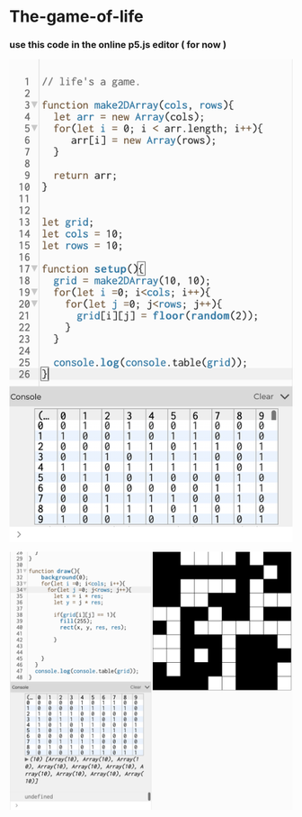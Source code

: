 # The-game-of-life
### use this code in the online p5.js editor ( for now )


![alt_text](https://github.com/peterspeeder/The-game-of-life/blob/main/Game%20of%20life%20(10).png)

![a;t_text](https://github.com/peterspeeder/The-game-of-life/blob/main/Game%20of%20life(2).png)
